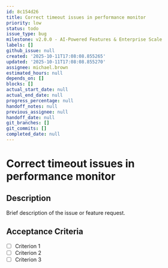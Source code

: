 ```yaml
---
id: 8c154d26
title: Correct timeout issues in performance monitor
priority: low
status: todo
issue_type: bug
milestone: v2.0.0 - AI-Powered Features & Enterprise Scale
labels: []
github_issue: null
created: '2025-10-11T17:08:08.855265'
updated: '2025-10-11T17:08:08.855270'
assignee: michael.brown
estimated_hours: null
depends_on: []
blocks: []
actual_start_date: null
actual_end_date: null
progress_percentage: null
handoff_notes: null
previous_assignee: null
handoff_date: null
git_branches: []
git_commits: []
completed_date: null
---
```


# Correct timeout issues in performance monitor

## Description

Brief description of the issue or feature request.

## Acceptance Criteria

- [ ] Criterion 1
- [ ] Criterion 2
- [ ] Criterion 3